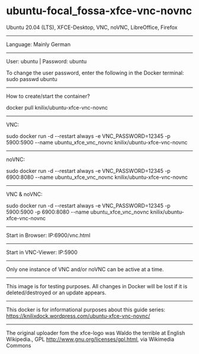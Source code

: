 # ubuntu-focal_fossa-xfce-vnc-novnc

Ubuntu 20.04 (LTS), XFCE-Desktop, VNC, noVNC, LibreOffice, Firefox

-----
Language: Mainly German

-----
User: ubuntu | Password: ubuntu

To change the user password, enter the following in the Docker terminal: sudo passwd ubuntu

-----
How to create/start the container?

docker pull knilix/ubuntu-xfce-vnc-novnc

-----
VNC:

sudo docker run -d --restart always -e VNC_PASSWORD=12345 -p 5900:5900 --name ubuntu_xfce_vnc_novnc knilix/ubuntu-xfce-vnc-novnc

-----
noVNC:

sudo docker run -d --restart always -e VNC_PASSWORD=12345 -p 6900:8080 --name ubuntu_xfce_vnc_novnc knilix/ubuntu-xfce-vnc-novnc

-----
VNC & noVNC:

sudo docker run -d --restart always -e VNC_PASSWORD=12345 -p 5900:5900 -p 6900:8080 --name ubuntu_xfce_vnc_novnc knilix/ubuntu-xfce-vnc-novnc

-----
Start in Browser: IP:6900/vnc.html

-----
Start in VNC-Viewer: IP:5900

-----
Only one instance of VNC and/or noVNC can be active at a time.

-----
This image is for testing purposes. All changes in Docker will be lost if it is deleted/destroyed or an update appears.

-----
This docker is for informational purposes about this guide series: https://knilixdock.wordpress.com/ubuntu-xfce-vnc-novnc/


-----
The original uploader fom the xfce-logo was Waldo the terrible at English Wikipedia., GPL <http://www.gnu.org/licenses/gpl.html>, via Wikimedia Commons
